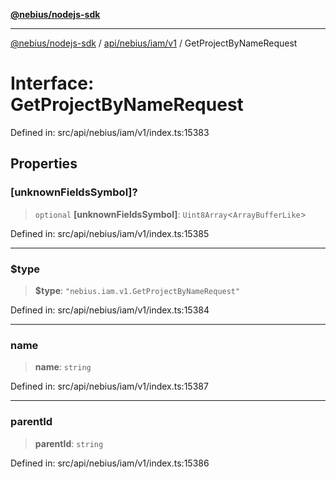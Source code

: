 [**@nebius/nodejs-sdk**](../../../../../README.md)

---

[@nebius/nodejs-sdk](../../../../../README.md) / [api/nebius/iam/v1](../README.md) / GetProjectByNameRequest

# Interface: GetProjectByNameRequest

Defined in: src/api/nebius/iam/v1/index.ts:15383

## Properties

### \[unknownFieldsSymbol\]?

> `optional` **\[unknownFieldsSymbol\]**: `Uint8Array`\<`ArrayBufferLike`\>

Defined in: src/api/nebius/iam/v1/index.ts:15385

---

### $type

> **$type**: `"nebius.iam.v1.GetProjectByNameRequest"`

Defined in: src/api/nebius/iam/v1/index.ts:15384

---

### name

> **name**: `string`

Defined in: src/api/nebius/iam/v1/index.ts:15387

---

### parentId

> **parentId**: `string`

Defined in: src/api/nebius/iam/v1/index.ts:15386
